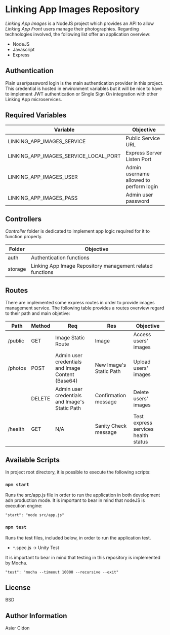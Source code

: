 # Linking App Images Repository

_Linking App Images_ is a NodeJS project which provides an API to allow _Linking App Front_ users manage their photographies. Regarding technologies involved, the following list offer an application overview:

- NodeJS
- Javascript
- Express

## Authentication

Plain user/password login is the main authentication provider in this project. This credential is hosted in environment variables but it will be nice to have to implement JWT authentication or Single Sign On integration with other Linking App microservices.

## Required Variables

| Variable                              | Objective                               |
| ------------------------------------- | --------------------------------------- |
| LINKING_APP_IMAGES_SERVICE            | Public Service URL                      |
| LINKING_APP_IMAGES_SERVICE_LOCAL_PORT | Express Server Listen Port              |
| LINKING_APP_IMAGES_USER               | Admin username allowed to perform login |
| LINKING_APP_IMAGES_PASS               | Admin user password                     |

## Controllers

_Controller_ folder is dedicated to implement app logic required for it to function properly.

| Folder  | Objective                                                 |
| ------- | --------------------------------------------------------- |
| auth    | Authentication functions                                  |
| storage | Linking App Image Repository management related functions |

## Routes

There are implemented some express routes in order to provide images management service. The following table provides a routes overview regard to their path and main objetive:

| Path    | Method | Req                                               | Res                     | Objective                           |
| ------- | ------ | ------------------------------------------------- | ----------------------- | ----------------------------------- |
| /public | GET    | Image Static Route                                | Image                   | Access users' images                |
| /photos | POST   | Admin user credentials and Image Content (Base64) | New Image's Static Path | Upload users' images                |
|         | DELETE | Admin user credentials and Image's Static Path    | Confirmation message    | Delete users' images                |
| /health | GET    | N/A                                               | Sanity Check message    | Test express services health status |

## Available Scripts

In project root directory, it is possible to execute the following scripts:

### `npm start`

Runs the src/app.js file in order to run the application in both development adn production mode. It is important to bear in mind that nodeJS is execution engine:

```
"start": "node src/app.js"
```

### `npm test`

Runs the test files, included below, in order to run the application test.

- `*`.spec.js -> Unity Test

It is important to bear in mind that testing in this repository is implemented by Mocha.

```
"test": "mocha --timeout 10000 --recursive --exit"
```

## License

BSD

## Author Information

Asier Cidon
